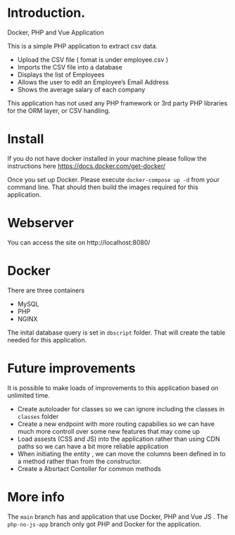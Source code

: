 # Introduction.
Docker, PHP and Vue Application 

This is a simple PHP application to extract csv data. 

- Upload the CSV file ( fomat is under employee.csv ) 
- Imports the CSV file into a database
- Displays the list of Employees
- Allows the user to edit an Employee’s Email Address
- Shows the average salary of each company

This application has not used any PHP framework or 3rd party PHP libraries for the ORM layer, or CSV handling.

# Install
If you do not have docker installed in your machine please follow the instructions here https://docs.docker.com/get-docker/ 

Once you set up Docker. Please execute 
`docker-compose up -d` from your command line. That should then build the images required for this application.


# Webserver
You can access the site on http://localhost:8080/

# Docker
There are three containers
 - MySQL
 - PHP
 - NGINX

The inital database query is set in `dbscript` folder. That will create the table needed for this application.

# Future improvements 

 It is possible to make loads of improvements to this application based on unlimited time. 

 - Create autoloader for classes so we can ignore including the classes in `classes` folder
 - Create a new endpoint with more routing capabilies so we can have much more controll over some new features that may come up
 - Load assests (CSS and JS) into the application rather than using CDN paths so we can have a bit more reliable application
 - When initiating the entity , we can move the columns been defined in to a method rather than from the constructor.
 - Create a Absrtact Contoller for common methods
 

# More info 

The `main` branch has and application that use Docker, PHP and Vue JS .
The `php-no-js-app` branch only got PHP and Docker for the application. 




